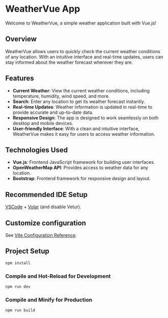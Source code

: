 # WeatherVue App

Welcome to WeatherVue, a simple weather application built with Vue.js!

## Overview

WeatherVue allows users to quickly check the current weather conditions of any location. With an intuitive interface and real-time updates, users can stay informed about the weather forecast wherever they are.

## Features

- **Current Weather**: View the current weather conditions, including temperature, humidity, wind speed, and more.
- **Search**: Enter any location to get its weather forecast instantly.
- **Real-time Updates**: Weather information is updated in real-time to provide accurate and up-to-date data.
- **Responsive Design**: The app is designed to work seamlessly on both desktop and mobile devices.
- **User-friendly Interface**: With a clean and intuitive interface, WeatherVue makes it easy for users to access weather information.

## Technologies Used

- **Vue.js**: Frontend JavaScript framework for building user interfaces.
- **OpenWeatherMap API**: Provides access to weather data for any location.
- **Bootstrap**: Frontend framework for responsive design and layout.


## Recommended IDE Setup

[VSCode](https://code.visualstudio.com/) + [Volar](https://marketplace.visualstudio.com/items?itemName=Vue.volar) (and disable Vetur).

## Customize configuration

See [Vite Configuration Reference](https://vitejs.dev/config/).

## Project Setup

```sh
npm install
```

### Compile and Hot-Reload for Development

```sh
npm run dev
```

### Compile and Minify for Production

```sh
npm run build
```
